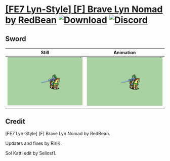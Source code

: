 # [\[FE7 Lyn-Style\] \[F\] Brave Lyn Nomad by RedBean](./) [![Download](https://img.shields.io/badge/Download--red?style=social&logo=github)](https://minhaskamal.github.io/DownGit/#/home?url=https://github.com/Klokinator/FE-Repo/tree/main/Battle%20Animations%2FLords%20-%20Vanilla%20and%20Custom%2F%5BFE7%20Lyn-Style%5D%20%5BF%5D%20Brave%20Lyn%20Nomad%20by%20RedBean%2F1.%20Sword%20(Sol%20katti)) [![Discord](https://img.shields.io/badge/Discord--blue?style=social&logo=discord)](https://discord.gg/C7VNGnyTPA)

## Sword

| Still | Animation |
| :---: | :-------: |
| ![Sword still](./Sword_000.png) | ![Sword](./Sword.gif) |

## Credit

[FE7 Lyn-Style] [F] Brave Lyn Nomad by RedBean.

Updates and fixes by RiriK.

Sol Katti edit by Seliost1.
